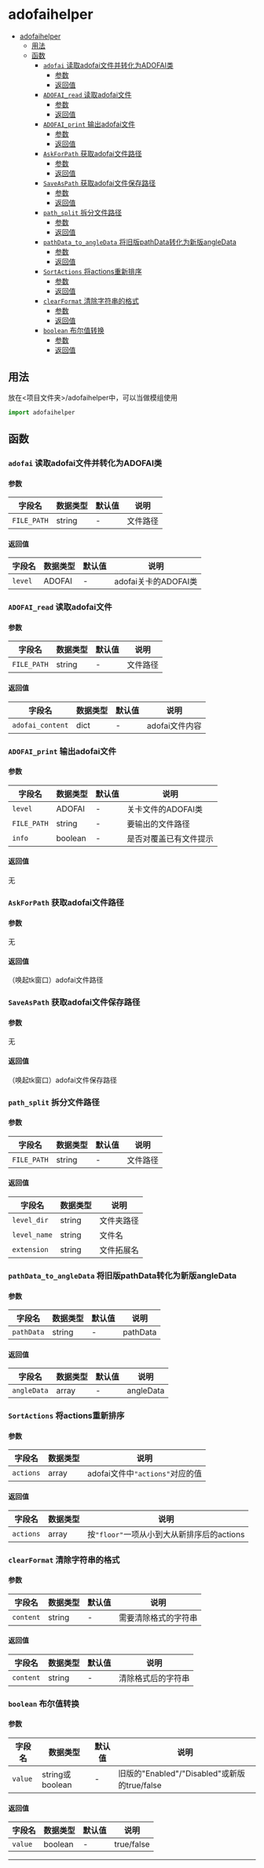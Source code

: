# adofaihelper

- [adofaihelper](#adofaihelper)
  - [用法](#用法)
  - [函数](#函数)
    - [`adofai` 读取adofai文件并转化为ADOFAI类](#adofai-读取adofai文件并转化为adofai类)
      - [参数](#参数)
      - [返回值](#返回值)
    - [`ADOFAI_read` 读取adofai文件](#adofai_read-读取adofai文件)
      - [参数](#参数-1)
      - [返回值](#返回值-1)
    - [`ADOFAI_print` 输出adofai文件](#adofai_print-输出adofai文件)
      - [参数](#参数-2)
      - [返回值](#返回值-2)
    - [`AskForPath` 获取adofai文件路径](#askforpath-获取adofai文件路径)
      - [参数](#参数-3)
      - [返回值](#返回值-3)
    - [`SaveAsPath` 获取adofai文件保存路径](#saveaspath-获取adofai文件保存路径)
      - [参数](#参数-4)
      - [返回值](#返回值-4)
    - [`path_split` 拆分文件路径](#path_split-拆分文件路径)
      - [参数](#参数-5)
      - [返回值](#返回值-5)
    - [`pathData_to_angleData` 将旧版pathData转化为新版angleData](#pathdata_to_angledata-将旧版pathdata转化为新版angledata)
      - [参数](#参数-6)
      - [返回值](#返回值-6)
    - [`SortActions` 将actions重新排序](#sortactions-将actions重新排序)
      - [参数](#参数-7)
      - [返回值](#返回值-7)
    - [`clearFormat` 清除字符串的格式](#clearformat-清除字符串的格式)
      - [参数](#参数-8)
      - [返回值](#返回值-8)
    - [`boolean` 布尔值转换](#boolean-布尔值转换)
      - [参数](#参数-9)
      - [返回值](#返回值-9)

## 用法

放在<项目文件夹>/adofaihelper中，可以当做模组使用

```python
import adofaihelper
```

## 函数

### `adofai` 读取adofai文件并转化为ADOFAI类

#### 参数

| 字段名 | 数据类型 | 默认值 | 说明 |
| ----- | ------- | ----- | --- |
| `FILE_PATH` | string | - | 文件路径 |

#### 返回值

| 字段名 | 数据类型 | 默认值 | 说明 |
| ----- | ------- | ----- | --- |
| `level` | ADOFAI | - | adofai关卡的ADOFAI类 |

### `ADOFAI_read` 读取adofai文件

#### 参数

| 字段名 | 数据类型 | 默认值 | 说明 |
| ----- | ------- | ----- | --- |
| `FILE_PATH` | string | - | 文件路径 |

#### 返回值

| 字段名 | 数据类型 | 默认值 | 说明 |
| ----- | ------- | ----- | --- |
| `adofai_content` | dict | - | adofai文件内容 |

### `ADOFAI_print` 输出adofai文件

#### 参数

| 字段名 | 数据类型 | 默认值 | 说明 |
| ----- | ------- | ----- | --- |
| `level` | ADOFAI | - | 关卡文件的ADOFAI类 |
| `FILE_PATH` | string | - | 要输出的文件路径 |
| `info` | boolean | - | 是否对覆盖已有文件提示 |

#### 返回值

无

### `AskForPath` 获取adofai文件路径

#### 参数

无

#### 返回值

（唤起tk窗口）adofai文件路径

### `SaveAsPath` 获取adofai文件保存路径

#### 参数

无

#### 返回值

（唤起tk窗口）adofai文件保存路径

### `path_split` 拆分文件路径

#### 参数

| 字段名 | 数据类型 | 默认值 | 说明 |
| ----- | ------- | ----- | --- |
| `FILE_PATH` | string | - | 文件路径 |


#### 返回值

| 字段名 | 数据类型 | 说明 |
| ----- | ------- | --- |
| `level_dir` | string | 文件夹路径 |
| `level_name` | string | 文件名 |
| `extension` | string | 文件拓展名 |

### `pathData_to_angleData` 将旧版pathData转化为新版angleData

#### 参数

| 字段名 | 数据类型 | 默认值 | 说明 |
| ----- | ------- | ----- | --- |
| `pathData` | string | - | pathData |

#### 返回值

| 字段名 | 数据类型 | 默认值 | 说明 |
| ----- | ------- | ----- | --- |
| `angleData` | array | - | angleData |

### `SortActions` 将actions重新排序

#### 参数

| 字段名         | 数据类型  | 说明   |
| ------------ | ----- | ------ |
| `actions` | array | adofai文件中`"actions"`对应的值 |

#### 返回值

| 字段名         | 数据类型    | 说明       |
| ------------ | ------- | ---------- |
| `actions` | array | 按`"floor"`一项从小到大从新排序后的actions |

### `clearFormat` 清除字符串的格式

#### 参数

| 字段名 | 数据类型 | 默认值 | 说明 |
| ----- | ------- | ----- | --- |
| `content` | string | - | 需要清除格式的字符串 |

#### 返回值

| 字段名 | 数据类型 | 默认值 | 说明 |
| ----- | ------- | ----- | --- |
| `content` | string | - | 清除格式后的字符串 |

### `boolean` 布尔值转换

#### 参数

| 字段名 | 数据类型 | 默认值 | 说明 |
| ----- | ------- | ----- | --- |
| `value` | string或boolean | - | 旧版的"Enabled"/"Disabled"或新版的true/false |

#### 返回值

| 字段名 | 数据类型 | 默认值 | 说明 |
| ----- | ------- | ----- | --- |
| `value` | boolean | - | true/false |

<hr>
